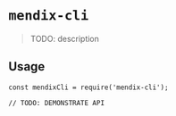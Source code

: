 # `mendix-cli`

> TODO: description

## Usage

```
const mendixCli = require('mendix-cli');

// TODO: DEMONSTRATE API
```
